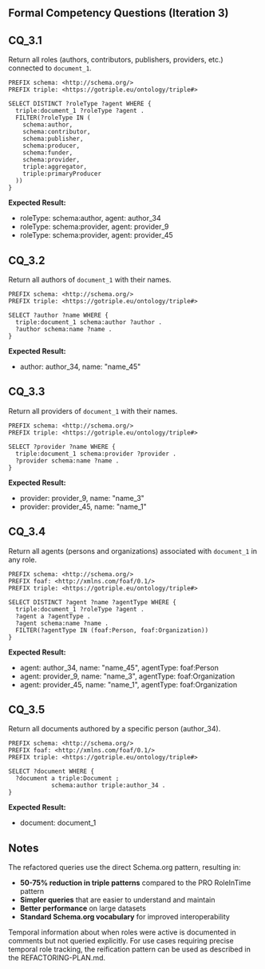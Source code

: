 ## Formal Competency Questions (Iteration 3)

## CQ_3.1

Return all roles (authors, contributors, publishers, providers, etc.) connected to `document_1`.

```sparql
PREFIX schema: <http://schema.org/>
PREFIX triple: <https://gotriple.eu/ontology/triple#>

SELECT DISTINCT ?roleType ?agent WHERE {
  triple:document_1 ?roleType ?agent .
  FILTER(?roleType IN (
    schema:author,
    schema:contributor,
    schema:publisher,
    schema:producer,
    schema:funder,
    schema:provider,
    triple:aggregator,
    triple:primaryProducer
  ))
}
```

**Expected Result:**
- roleType: schema:author, agent: author_34
- roleType: schema:provider, agent: provider_9
- roleType: schema:provider, agent: provider_45

## CQ_3.2

Return all authors of `document_1` with their names.

```sparql
PREFIX schema: <http://schema.org/>
PREFIX triple: <https://gotriple.eu/ontology/triple#>

SELECT ?author ?name WHERE {
  triple:document_1 schema:author ?author .
  ?author schema:name ?name .
}
```

**Expected Result:**
- author: author_34, name: "name_45"

## CQ_3.3

Return all providers of `document_1` with their names.

```sparql
PREFIX schema: <http://schema.org/>
PREFIX triple: <https://gotriple.eu/ontology/triple#>

SELECT ?provider ?name WHERE {
  triple:document_1 schema:provider ?provider .
  ?provider schema:name ?name .
}
```

**Expected Result:**
- provider: provider_9, name: "name_3"
- provider: provider_45, name: "name_1"

## CQ_3.4

Return all agents (persons and organizations) associated with `document_1` in any role.

```sparql
PREFIX schema: <http://schema.org/>
PREFIX foaf: <http://xmlns.com/foaf/0.1/>
PREFIX triple: <https://gotriple.eu/ontology/triple#>

SELECT DISTINCT ?agent ?name ?agentType WHERE {
  triple:document_1 ?roleType ?agent .
  ?agent a ?agentType .
  ?agent schema:name ?name .
  FILTER(?agentType IN (foaf:Person, foaf:Organization))
}
```

**Expected Result:**
- agent: author_34, name: "name_45", agentType: foaf:Person
- agent: provider_9, name: "name_3", agentType: foaf:Organization
- agent: provider_45, name: "name_1", agentType: foaf:Organization

## CQ_3.5

Return all documents authored by a specific person (author_34).

```sparql
PREFIX schema: <http://schema.org/>
PREFIX foaf: <http://xmlns.com/foaf/0.1/>
PREFIX triple: <https://gotriple.eu/ontology/triple#>

SELECT ?document WHERE {
  ?document a triple:Document ;
            schema:author triple:author_34 .
}
```

**Expected Result:**
- document: document_1

## Notes

The refactored queries use the direct Schema.org pattern, resulting in:
- **50-75% reduction in triple patterns** compared to the PRO RoleInTime pattern
- **Simpler queries** that are easier to understand and maintain
- **Better performance** on large datasets
- **Standard Schema.org vocabulary** for improved interoperability

Temporal information about when roles were active is documented in comments but not queried explicitly. For use cases requiring precise temporal role tracking, the reification pattern can be used as described in the REFACTORING-PLAN.md.
